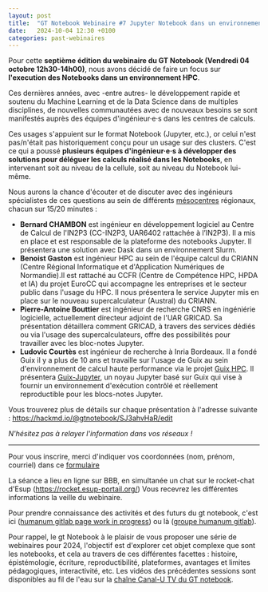 ```yaml
---
layout: post
title:  "GT Notebook Webinaire #7 Jupyter Notebook dans un environnement HPC"
date:   2024-10-04 12:30 +0100
categories: past-webinaires
---
```


Pour cette **septième édition du webinaire du GT Notebook (Vendredi 04 octobre 12h30-14h00)**, nous avons décidé de faire un focus sur **l'execution des Notebooks dans un environnement HPC**.

Ces dernières  années, avec -entre autres-  le développement rapide et soutenu du Machine Learning et de la Data Science dans de multiples disciplines, de nouvelles communautées avec de nouveaux besoins se sont manifestés auprès des équipes d'ingénieur·e·s dans les centres de calculs.

Ces usages s'appuient sur le format Notebook (Jupyter, etc.), or celui n'est pas/n'était pas historiquement conçu pour un usage sur des clusters. C'est ce qui a poussé **plusieurs équipes d'ingénieur·e·s à développer des solutions pour déléguer les calculs réalisé dans les Notebooks**, en intervenant soit au niveau de la cellule, soit au niveau du Notebook lui-même.

Nous aurons la chance d'écouter et de discuter avec des ingénieurs spécialistes de ces questions au sein de différents [mésocentres](https://www.mesonet.fr/) régionaux, chacun sur 15/20 minutes :

- **Bernard CHAMBON** est ingénieur en développement logiciel au Centre de Calcul de l'IN2P3 (CC-IN2P3, UAR6402 rattachée à l’IN2P3). Il a mis en place et est responsable de la plateforme des notebooks Jupyter. Il présentera une solution avec Dask dans un environnement Slurm.
- **Benoist Gaston** est ingénieur HPC au sein de l'équipe calcul du CRIANN (Centre Régional Informatique et d'Application Numériques de Normandie).Il est rattaché au CCFR (Centre de Compétence HPC, HPDA et IA) du projet EuroCC qui accompagne les entreprises et le secteur public dans l'usage du HPC. Il nous présentera le service Jupyter mis en place sur le nouveau supercalculateur (Austral) du CRIANN.
- **Pierre-Antoine Bouttier** est ingénieur de recherche CNRS en ingéniérie logicielle, actuellement directeur adjoint de l'UAR GRICAD. Sa présentation détaillera comment GRICAD, à travers des services dédiés ou via l'usage des supercalculateurs, offre des possibilités pour travailler avec les bloc-notes Jupyter.
- **Ludovic Courtès** est ingénieur de recherche à Inria Bordeaux. Il a fondé Guix il y a plus de 10 ans et travaille sur l'usage de Guix au sein d'environnement de calcul haute performance via le projet [Guix HPC](https://hpc.guix.info/). Il présentera [Guix-Jupyter](https://gitlab.inria.fr/guix-hpc/guix-kernel), un noyau Jupyter basé sur Guix qui vise à fournir un environnement d'exécution contrôlé et réellement reproductible pour les blocs-notes Jupyter.

Vous trouverez plus de détails sur chaque présentation à l'adresse suivante : https://hackmd.io/@gtnotebook/SJ3ahvHaR/edit

*N'hésitez pas à relayer l'information dans vos réseaux !*

---

Pour vous inscrire, merci d'indiquer vos coordonnées (nom, prénom, courriel) dans ce [formulaire](https://enquetes-ng.univ-rouen.fr/index.php/719751)

La séance a lieu en ligne sur BBB, en simultanée un chat sur le rocket-chat d'Esup (https://rocket.esup-portail.org/) Vous recevrez les différentes informations la veille du webinaire.

Pour prendre connaissance des activités et des futurs du gt notebook, c'est ici ([humanum gitlab page work in progress](https://gt-notebook.gitpages.huma-num.fr/site_quarto/)) ou là ([groupe humanum gitlab](https://gitlab.huma-num.fr/gt-notebook)).

Pour rappel, le gt Notebook à le plaisir de vous proposer une série de webinaires pour 2024, l'objectif est d'explorer cet objet complexe que sont les notebooks, et cela au travers de ces différentes facettes : histoire, épistémologie, écriture, reproductibilité, plateformes, avantages et limites pédagogiques, interactivité, etc. Les vidéos des précédentes sessions sont  disponibles au fil de l'eau sur  la [chaîne Canal-U TV du GT notebook](https://www.canal-u.tv/chaines/gt-notebook/).
